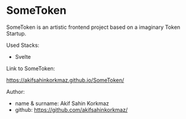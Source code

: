 # SomeToken

SomeToken is an artistic frontend project based on a imaginary Token Startup.

Used Stacks:
- Svelte

Link to SomeToken:

https://akifsahinkorkmaz.github.io/SomeToken/

Author:
- name & surname: Akif Sahin Korkmaz
- github: https://github.com/akifsahinkorkmaz/
